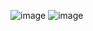 ![image](https://github.com/user-attachments/assets/b7402e55-5bc3-447f-b7ef-7d8cd126ccec)
![image](https://github.com/user-attachments/assets/99fc6a37-e490-4ecb-9ac9-b8d98a4d91c7)
